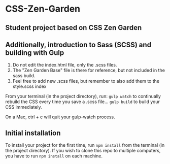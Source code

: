 # CSS-Zen-Garden

## Student project based on CSS Zen Garden
## Additionally, introduction to Sass (SCSS) and building with Gulp

1. Do not edit the index.html file, only the .scss files.
2. The "Zen Garden Base" file is there for reference, but not included in the sass build.
3. Feel free to add new .scss files, but remember to also add them to the style.scss index

From your terminal (in the project directory), run:
`gulp watch` to continually rebuild the CSS every time you save a .scss file...
`gulp build` to build your CSS immediately.

On a Mac, ctrl + c will quit your gulp-watch process.

## Initial installation
To install your project for the first time, run `npm install` from the terminal (in the project directory). If you wish to clone this repo to multiple computers, you have to run `npm install` on each machine.
